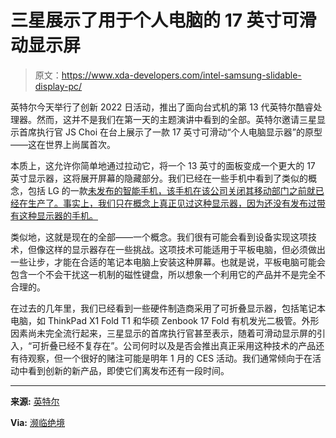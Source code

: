 # 三星展示了用于个人电脑的 17 英寸可滑动显示屏

> 原文：<https://www.xda-developers.com/intel-samsung-slidable-display-pc/>

英特尔今天举行了创新 2022 日活动，推出了面向台式机的第 13 代英特尔酷睿处理器。然而，这并不是我们在第一天的主题演讲中看到的全部。英特尔邀请三星显示首席执行官 JS Choi 在台上展示了一款 17 英寸可滑动“个人电脑显示器”的原型——这在世界上尚属首次。

本质上，这允许你简单地通过拉动它，将一个 13 英寸的面板变成一个更大的 17 英寸显示器，这将展开屏幕的隐藏部分。我们已经在一些手机中看到了类似的概念，包括 LG 的一款[未发布的智能手机，该手机在该公司关闭其移动部门之前就已经在生产了。事实上，我们只在概念上真正见过这种显示器，因为还没有发布过带有这种显示器的手机。](https://www.xda-developers.com/lg-rollable-hands-on-video/)

类似地，这就是现在的全部——一个概念。我们很有可能会看到设备实现这项技术，但像这样的显示器存在一些挑战。这项技术可能适用于平板电脑，但必须做出一些让步，才能在合适的笔记本电脑上安装这种屏幕。也就是说，平板电脑可能会包含一个不会干扰这一机制的磁性键盘，所以想象一个利用它的产品并不是完全不合理的。

在过去的几年里，我们已经看到一些硬件制造商采用了可折叠显示器，包括笔记本电脑，如 ThinkPad X1 Fold T1 和华硕 Zenbook 17 Fold 有机发光二极管。外形因素尚未完全流行起来，三星显示的首席执行官甚至表示，随着可滑动显示屏的引入，“可折叠已经不复存在”。公司何时以及是否会推出真正采用这种技术的产品还有待观察，但一个很好的赌注可能是明年 1 月的 CES 活动。我们通常倾向于在活动中看到创新的新产品，即使它们离发布还有一段时间。

* * *

**来源:** [英特尔](https://www.intel.com/content/www/us/en/newsroom/news/2022-intel-innovation-day-1-livestream-replay.html)

**Via:** [濒临绝境](https://www.theverge.com/2022/9/27/23375102/intel-samsung-display-slidable-pc-concept)